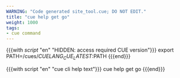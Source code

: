 ```yaml
---
WARNING: "Code generated site_tool.cue; DO NOT EDIT."
title: "cue help get go"
weight: 1000
tags:
- cue command
---
```

{{{with _script_ "en" "HIDDEN: access required CUE version"}}}
export PATH=/cues/$CUELANG_CUE_LATEST:$PATH
{{{end}}}

{{{with script "en" "cue cli help text"}}}
cue help get go
{{{end}}}
